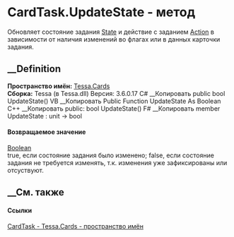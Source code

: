# CardTask.UpdateState - метод
Обновляет состояние задания [State](P_Tessa_Cards_CardTask_State.htm) и
действие с заданием [Action](P_Tessa_Cards_CardTask_Action.htm) в зависимости
от наличия изменений во флагах или в данных карточки задания.
## __Definition
 **Пространство имён:** [Tessa.Cards](N_Tessa_Cards.htm)  
 **Сборка:** Tessa (в Tessa.dll) Версия: 3.6.0.17
C# __Копировать
     public bool UpdateState()
VB __Копировать
     Public Function UpdateState As Boolean
C++ __Копировать
     public:
    bool UpdateState()
F# __Копировать
     member UpdateState : unit -> bool 
#### Возвращаемое значение
[Boolean](https://learn.microsoft.com/dotnet/api/system.boolean)  
true, если состояние задания было изменено; false, если состояние задания не
требуется изменять, т.к. изменения уже зафиксированы или отсуствуют.
## __См. также
#### Ссылки
[CardTask - ](T_Tessa_Cards_CardTask.htm)
[Tessa.Cards - пространство имён](N_Tessa_Cards.htm)

